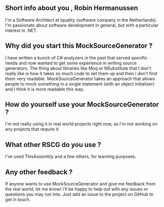 ## Short info about you , Robin Hermanussen

I'm a Software Architect at Iquality (software company in the Netherlands). I'm passionate about software development in general, but with a particular interest in .NET.

## Why did you start this MockSourceGenerator ?
I have written a bunch of C# analyzers in the past that served specific needs and now wanted to get some experience in writing source generators. The thing about libraries like Moq or NSubstitute that I don't really like is how it takes so much code to set them up and then I don't find them very readable. MockSourceGenerator takes an approach that allows people to mock something in a single statement (with an object initializer) and I think it is more readable this way.

## How do yourself use your MockSourceGenerator ?
I'm not really using it in real world projects right now, as I'm not working on any projects that require it.

## What other RSCG do you use ?
I've used ThisAssembly and a few others, for learning purposes.

## Any other feedback ?
If anyone wants to use MockSourceGenerator and give me feedback from the real world, let me know! I'll be happy to help out with any issues or questions you may run into. Just add an issue to the project on GitHub to get in touch.